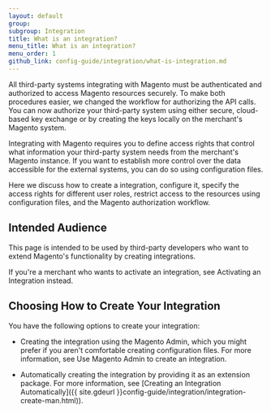 ```yaml
---
layout: default
group:
subgroup: Integration
title: What is an integration?
menu_title: What is an integration?
menu_order: 1
github_link: config-guide/integration/what-is-integration.md
---
```


All third-party systems integrating with Magento must be authenticated and authorized to access Magento resources securely. To make both procedures easier, we changed the workflow for authorizing the API calls. You can now authorize your third-party system using either secure, cloud-based key exchange or by creating the keys locally on the merchant's Magento system.

Integrating with Magento requires you to define access rights that control what information your third-party system needs from the merchant's Magento instance. If you want to establish more control over the data accessible for the external systems, you can do so using configuration files.

Here we discuss how to create a integration, configure it, specify the access rights for different user roles, restrict access to the resources using configuration files, and the Magento authorization workflow.

<h2 id="audience">Intended Audience</h2>

This page is intended to be used by third-party developers who want to extend Magento's functionality by creating integrations.

If you're a merchant who wants to activate an integration, see Activating an Integration instead.

<h2 id="create-integration">Choosing How to Create Your Integration</h2>

You have the following options to create your integration:

*  Creating the integration using the Magento Admin, which you might prefer if you aren't comfortable creating configuration files. For more information, see Use Magento Admin to create an integration.

*  Automatically creating the integration by providing it as an extension package. For more information, see [Creating an Integration Automatically]({{ site.gdeurl }}config-guide/integration/integration-create-man.html)).

